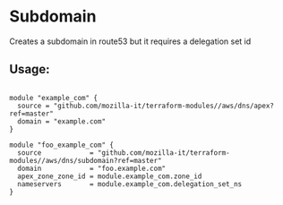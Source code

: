 # Subdomain
Creates a subdomain in route53 but it requires a delegation set id

## Usage:
```hcl

module "example_com" {
  source = "github.com/mozilla-it/terraform-modules//aws/dns/apex?ref=master"
  domain = "example.com"
}

module "foo_example_com" {
  source            = "github.com/mozilla-it/terraform-modules//aws/dns/subdomain?ref=master"
  domain            = "foo.example.com"
  apex_zone_zone_id = module.example_com.zone_id
  nameservers       = module.example_com.delegation_set_ns
}
```
